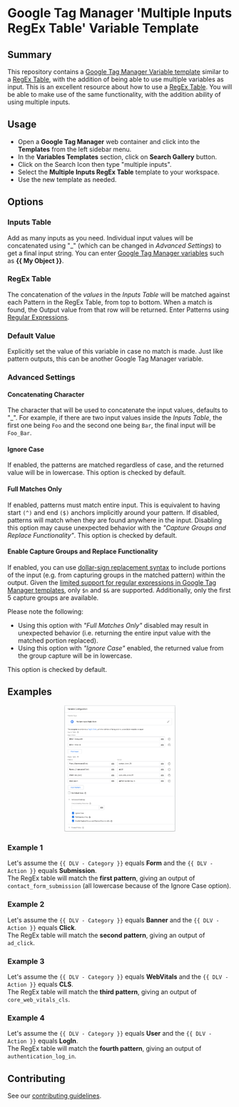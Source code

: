 # Google Tag Manager 'Multiple Inputs RegEx Table' Variable Template

## Summary

This repository contains a [Google Tag Manager Variable template](https://developers.google.com/tag-manager/templates) similar to a [RegEx Table](https://j.st/4VwZ), with the addition of being able to use multiple variables as input. This is an excellent resource about how to use a [RegEx Table](https://www.simoahava.com/analytics/the-regex-table-variable-in-google-tag-manager/). You will be able to make use of the same functionality, with the addition ability of using multiple inputs.

## Usage
- Open a **Google Tag Manager** web container and click into the **Templates** from the left sidebar menu.
- In the **Variables Templates** section, click on **Search Gallery** button.
- Click on the Search Icon then type "multiple inputs".
- Select the **Multiple Inputs RegEx Table** template to your workspace.
- Use the new template as needed.

## Options

### Inputs Table
Add as many inputs as you need. Individual input values will be concatenated using "_" (which can be changed in *Advanced Settings*) to get a final input string. You can enter [Google Tag Manager variables](https://support.google.com/tagmanager/topic/7683268?hl=en&ref_topic=3441647) such as <strong>{{ My Object }}</strong>.

### RegEx Table
The concatenation of the *values* in the *Inputs Table* will be matched against each Pattern in the RegEx Table, from top to bottom. When a match is found, the Output value from that row will be returned. Enter Patterns using [Regular Expressions](https://support.google.com/tagmanager/answer/7679109?visit_id=637556570796808874-755449532&rd=1).

### Default Value
Explicitly set the value of this variable in case no match is made. Just like pattern outputs, this can be another Google Tag Manager variable.

### Advanced Settings

#### Concatenating Character
The character that will be used to concatenate the input values, defaults to "_". For example, if there are two input values inside the *Inputs Table*, the first one being `Foo` and the second one being `Bar`, the final input will be `Foo_Bar`.

#### Ignore Case
If enabled, the patterns are matched regardless of case, and the returned value will be in lowercase. This option is checked by default.

#### Full Matches Only 
If enabled, patterns must match entire input. This is equivalent to having start `(^)` and end `($)` anchors implicitly around your pattern. If disabled, patterns will match when they are found anywhere in the input. Disabling this option may cause unexpected behavior with the *"Capture Groups and Replace Functionality"*.  This option is checked by default.

#### Enable Capture Groups and Replace Functionality
If enabled, you can use [dollar-sign replacement syntax](https://262.ecma-international.org/5.1/#sec-15.5.4.11) to include portions of the input (e.g. from capturing groups in the matched pattern) within the output. Given the [limited support for regular expressions in Google Tag Manager templates](https://support.google.com/tagmanager/thread/49104943/google-tag-manager-custom-templates-and-regex-support?hl=en), only `$n` and `$&` are supported. Additionally, only the first 5 capture groups are available. 

Please note the following:  
- Using this option with <em>"Full Matches Only"</em> disabled may result in unexpected behavior (i.e. returning the entire input value with the matched portion replaced).  
- Using this option with <em>"Ignore Case"</em> enabled, the returned value from the group capture will be in lowercase.  

This option is checked by default.

## Examples
<p align="center">
  <img src="images/example.png" alt="Google Tag Manager Example" width="250" />
</p>

### Example 1
Let's assume the `{{ DLV - Category }}` equals **Form** and the `{{ DLV - Action }}` equals **Submission**.  
The RegEx table will match the **first pattern**, giving an output of `contact_form_submission` (all lowercase because of the Ignore Case option).

### Example 2
Let's assume the `{{ DLV - Category }}` equals **Banner** and the `{{ DLV - Action }}` equals **Click**.  
The RegEx table will match the **second pattern**, giving an output of `ad_click`.

### Example 3
Let's assume the `{{ DLV - Category }}` equals **WebVitals** and the `{{ DLV - Action }}` equals **CLS**.  
The RegEx table will match the **third pattern**, giving an output of `core_web_vitals_cls`.

### Example 4
Let's assume the `{{ DLV - Category }}` equals **User** and the `{{ DLV - Action }}` equals **LogIn**.  
The RegEx table will match the **fourth pattern**, giving an output of `authentication_log_in`.

## Contributing
See our [contributing guidelines](CONTRIBUTING.md).
